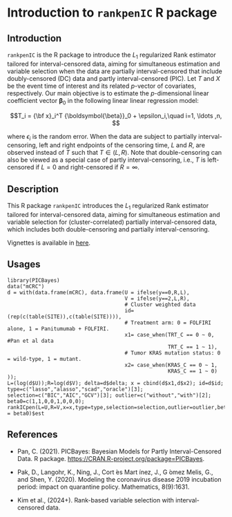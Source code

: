 # Introduction to `rankpenIC` R package




## Introduction
`rankpenIC` is the R package to introduce the $L_1$ regularized Rank estimator tailored for interval-censored data, aiming for simultaneous estimation and variable selection when the data are partially interval-censored that include doubly-censored (DC) data and partly interval-censored (PIC).
Let $T$ and $X$ be the event time of interest and its related $p$-vector of covariates, respectively.
Our main objective is to estimate 
the $p$-dimensional linear coefficient vector ${\boldsymbol{\beta}}_0$
in the following linear linear regression model:

$$T_i = {\bf x}_i^T {\boldsymbol{\beta}}_0 + \epsilon_i,\quad i=1, \ldots ,n, $$

where $\epsilon_i$ is the random error.
When the data are subject to partially interval-censoring, 
left and right endpoints of the censoring time, $L$ and $R$,
are observed instead of $T$ such that $T\in(L,R)$.
Note that double-censoring can also be viewed as 
a special case of partly interval-censoring, 
i.e., $T$ is left-censored if $L=0$ and right-censored if $R=\infty$. 



## Description
This R package `rankpenIC` introduces the $L_1$ regularized Rank estimator tailored for interval-censored data, aiming for simultaneous estimation and variable selection for (cluster-correlated) partially interval-censored data, which includes both double-censoring and partially interval-censoring.

Vignettes is available in [here](http://htmlpreview.github.io/?https://github.com/yejikim1202/rankpenIC/tree/main/vignettes/rankpenIC.html).


## Usages 
```{r}
library(PICBayes)
data("mCRC")
d = with(data.frame(mCRC), data.frame(U = ifelse(y==0,R,L),
                                      V = ifelse(y==2,L,R),
                                      # Cluster weighted data
                                      id=(rep(c(table(SITE)),c(table(SITE)))),
                                      # Treatment arm: 0 = FOLFIRI alone, 1 = Panitumumab + FOLFIRI.
                                      x1= case_when(TRT_C == 0 ~ 0, #Pan et al data
                                                    TRT_C == 1 ~ 1),
                                      # Tumor KRAS mutation status: 0 = wild-type, 1 = mutant.
                                      x2= case_when(KRAS_C == 0 ~ 1,
                                                    KRAS_C == 1 ~ 0)
));
L=(log(d$U));R=log(d$V); delta=d$delta; x = cbind(d$x1,d$x2); id=d$id;
type=c("lasso","alasso","scad","oracle")[3]; selection=c("BIC","AIC","GCV")[3]; outlier=c("without","with")[2]; beta0=c(1,1,0,0,1,0,0,0);
rankICpen(L=U,R=V,x=x,type=type,selection=selection,outlier=outlier,beta0 = beta0)$est
```


## References

* Pan, C. (2021). 
PICBayes: Bayesian Models for Partly Interval-Censored Data. R package. 
https://CRAN.R-project.org/package=PICBayes.

* Pak, D., Langohr, K., Ning, J., Cort ́es Mart ́ınez, J., G ́omez Melis, G., and Shen, Y. (2020). Modeling the coronavirus disease 2019 incubation period: impact on quarantine policy. Mathematics, 8(9):1631.

* Kim et al., (2024+). Rank-based variable selection with interval-censored data.
